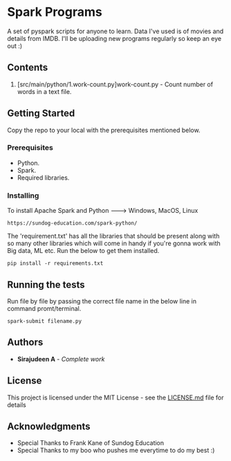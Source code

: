 # Spark Programs

A set of pyspark scripts for anyone to learn. Data I've used is of movies and details from IMDB.
I'll be uploading new programs regularly so keep an eye out :)

## Contents
1. [src/main/python/1.work-count.py]work-count.py - Count number of words in a text file.

## Getting Started

Copy the repo to your local with the prerequisites mentioned below.

### Prerequisites

 * Python.
 * Spark.
 * Required libraries.

### Installing

To install Apache Spark and Python ---> Windows, MacOS, Linux

```
https://sundog-education.com/spark-python/
```

The 'requirement.txt' has all the libraries that should be present along with so many other libraries which will come in handy if you're gonna work with Big data, ML etc. Run the below to get them installed.

```
pip install -r requirements.txt
```

## Running the tests

Run file by file by passing the correct file name in the below line in command promt/terminal.

```
spark-submit filename.py
```

## Authors

* **Sirajudeen A** - *Complete work*

## License

This project is licensed under the MIT License - see the [LICENSE.md](LICENSE.md) file for details

## Acknowledgments

* Special Thanks to Frank Kane of Sundog Education
* Special Thanks to my boo who pushes me everytime to do my best :)
